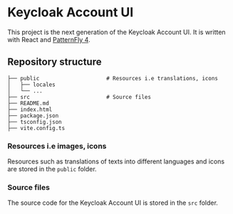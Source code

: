 # Keycloak Account UI

This project is the next generation of the Keycloak Account UI. It is written with React and [PatternFly 4](https://www.patternfly.org/v4/).

## Repository structure

    ├── public                     # Resources i.e translations, icons
    │   ├── locales
    │   └── ...
    ├── src                        # Source files
    ├── README.md
    ├── index.html
    ├── package.json
    ├── tsconfig.json
    ├── vite.config.ts

### Resources i.e images, icons

Resources such as translations of texts into different languages and icons are stored in the `public` folder.

### Source files

The source code for the Keycloak Account UI is stored in the `src` folder.
